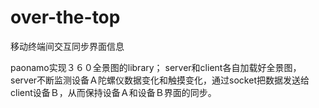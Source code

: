 # over-the-top
移动终端间交互同步界面信息

paonamo实现３６０全景图的library；
server和client各自加载好全景图，server不断监测设备Ａ陀螺仪数据变化和触摸变化，通过socket把数据发送给client设备Ｂ，从而保持设备Ａ和设备Ｂ界面的同步。
